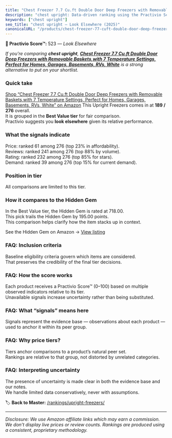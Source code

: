 ```yaml
---
title: "Chest Freezer 7.7 Cu.ft Double Door Deep Freezers with Removable Baskets,with 7 Temperature Settings, Perfect for Homes, Garages, Basements, RVs, White"
description: "chest upright: Data-driven ranking using the Practivio Score™. Positioned by quality, value, demand, findability, momentum."
keywords: ["chest upright"]
seo_title: "chest upright — Look Elsewhere (2025)"
canonicalURL: "/products/chest-freezer-77-cuft-double-door-deep-freezers-with-removable-basketswith-7-temperature-settings-perfect-for-homes-garages-basements-rvs-white-B0FHHKPP58/"
---
```


**🚫 Practivio Score™:** 523 — _Look Elsewhere_


*If you're comparing **chest upright**, **[Chest Freezer 7.7 Cu.ft Double Door Deep Freezers with Removable Baskets,with 7 Temperature Settings, Perfect for Homes, Garages, Basements, RVs, White](https://www.amazon.com/dp/B0FHHKPP58?tag=practivio-20)** is a strong alternative to put on your shortlist.*
### Quick take
[Shop “Chest Freezer 7.7 Cu.ft Double Door Deep Freezers with Removable Baskets,with 7 Temperature Settings, Perfect for Homes, Garages, Basements, RVs, White” on Amazon](https://www.amazon.com/dp/B0FHHKPP58?tag=practivio-20)
This Upright Freezers comes in at **189 / 276** overall.  
It is grouped in the **Best Value tier** for fair comparison.  
Practivio suggests you **look elsewhere** given its relative performance.

### What the signals indicate
Price: ranked 61 among 276 (top 23% in affordability).  
Reviews: ranked 241 among 276 (top 88% by volume).  
Rating: ranked 232 among 276 (top 85% for stars).  
Demand: ranked 39 among 276 (top 15% for current demand).

### Position in tier
All comparisons are limited to this tier.

### How it compares to the Hidden Gem
In the Best Value tier, the Hidden Gem is rated at 718.00.  
This pick trails the Hidden Gem by 195.00 points.  
This comparison helps clarify how the item stacks up in context.  

See the Hidden Gem on Amazon → [View listing](https://www.amazon.com/dp/B00IR8H55A?tag=practivio-20)

### FAQ: Inclusion criteria
Baseline eligibility criteria govern which items are considered.  
That preserves the credibility of the final tier decisions.

### FAQ: How the score works
Each product receives a Practivio Score™ (0–100) based on multiple observed indicators relative to its tier.  
Unavailable signals increase uncertainty rather than being substituted.

### FAQ: What “signals” means here
Signals represent the evidence base — observations about each product — used to anchor it within its peer group.

### FAQ: Why price tiers?
Tiers anchor comparisons to a product’s natural peer set.  
Rankings are relative to that group, not distorted by unrelated categories.

### FAQ: Interpreting uncertainty
The presence of uncertainty is made clear in both the evidence base and our notes.  
We handle limited data conservatively, never with assumptions.


🏷️ **Back to Master:** [/rankings/upright-freezers/](/rankings/upright-freezers/)

---
_Disclosure: We use Amazon affiliate links which may earn a commission. We don’t display live prices or review counts. Rankings are produced using a consistent, proprietary methodology._
